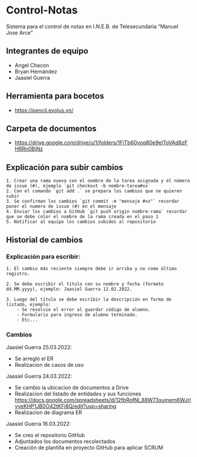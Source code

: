 # Control-Notas

Sistema para el control de notas en I.N.E.B. de Telesecundaria “Manuel Jose Arce”

## Integrantes de equipo

- Angel Chacon
- Bryan Hernández
- Jaasiel Guerra


## Herramienta para bocetos
- <https://pencil.evolus.vn/>

## Carpeta de documentos
- <https://drive.google.com/drive/u/1/folders/1FjTb60voq80e9eIToVAd8zFHRRn0BjNz>

## Explicación para subir cambios

~~~
1. Crear una rama nueva con el nombre de la tarea asignada y el número de issue (#), ejemplo `git checkout -b nombre-tarea#xx`
2. Con el comando `git add .` se prepara los cambios que se quieren subir
3. Se confirman los cambios `git commit -m "mensaje #xx"` recordar poner el numero de issue (#) en el mensaje
4. Enviar los cambios a GitHub `git push origin nombre-rama` recordar que se debe color el nombre de la rama creada en el paso 1
5. Notificar al equipo los cambios subidos al repositorio
~~~

## Historial de cambios

### Explicación para escribir:
~~~
1. El cambio más reciente siempre debe ir arriba y no como último registro.

2. Se debe escribir el título con su nombre y fecha (formato dd.MM.yyyy), ejemplo: Jaasiel Guerra 12.02.2022.

3. Luego del título se debe escribir la descripción en forma de listado, ejemplo: 
    - Se resolvio el error al guardar código de alumno.
    - Formulario para ingreso de alumno terminado.
    - Etc...
~~~

### Cambios

Jaasiel Guerra 25.03.2022:
- Se arregló el ER
- Realizacion de casos de uso

Jaasiel Guerra 24.03.2022:

- Se cambio la ubicacion de documentos a Drive
- Realizacion del listado de entidades y sus funciones <https://docs.google.com/spreadsheets/d/12fbRofNl_88W73xumem6WJrlvyeKHP1JB0O42tKFj8Q/edit?usp=sharing>
- Realizacion de diagrama ER

Jaasiel Guerra 16.03.2022:

- Se creo el repositorio GitHub
- Adjuntados los documentos recolectados
- Creación de plantilla en proyecto GitHub para aplicar SCRUM
